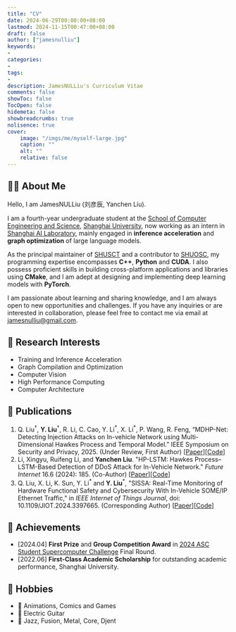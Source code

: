 ```yaml
---
title: "CV"
date: 2024-06-29T00:00:00+08:00
lastmod: 2024-11-15T00:47:00+08:00
draft: false
author: ["jamesnulliu"]
keywords:
-
categories:
-
tags:
-
description: JamesNULLiu's Curriculum Vitae
comments: false
showToc: false
TocOpen: false
hidemeta: false
showbreadcrumbs: true
nolisence: true
cover:
    image: "/imgs/me/myself-large.jpg"
    caption: ""
    alt: ""
    relative: false 
---
```


## 👨‍💻 About Me 

Hello, I am JamesNULLiu (刘彦辰, Yanchen Liu).

I am a fourth-year undergraduate student at the [School of Computer Engineering and Science](https://cs.shu.edu.cn/), [Shanghai University](https://www.shu.edu.cn/), now working as an intern in [Shanghai AI Laboratory](https://www.shlab.org.cn), mainly engaged in **inference acceleration** and **graph optimization** of large language models.

As the principal maintainer of [SHUSCT](https://github.com/SHUSCT) and a contributor to [SHUOSC](https://github.com/shuosc), my programming expertise encompasses **C++**, **Python** and **CUDA**. I also possess proficient skills in building cross-platform applications and libraries using **CMake**, and I am adept at designing and implementing deep learning models with **PyTorch**. 

I am passionate about learning and sharing knowledge, and I am always open to new opportunities and challenges. If you have any inquiries or are interested in collaboration, please feel free to contact me via email at jamesnulliu@gmail.com.

## 🔬 Research Interests

- Training and Inference Acceleration
- Graph Compilation and Optimization
- Computer Vision
- High Performance Computing
- Computer Architecture

## 📰 Publications

1. Q. Liu$^\dagger$, **Y. Liu**$^\dagger$, R. Li, C. Cao, Y. Li$^*$, X. Li$^*$, P. Wang, R. Feng, “MDHP-Net: Detecting Injection Attacks on In-vehicle Network using Multi-Dimensional Hawkes Process and Temporal Model.” IEEE Symposium on Security and Privacy, 2025. (Under Review, First Author) [[Paper](https://arxiv.org/abs/2411.10258)][[Code](https://arxiv.org/abs/2411.10258)]
2. Li, Xingyu, Ruifeng Li, and **Yanchen Liu**. "HP-LSTM: Hawkes Process–LSTM-Based Detection of DDoS Attack for In-Vehicle Network." *Future Internet* 16.6 (2024): 185. (Co-Author) [[Paper](https://www.mdpi.com/1999-5903/16/6/185)][[Code](https://github.com/jamesnulliu/HP-LSTM)]
3. Q. Liu, X. Li, K. Sun, Y. Li$^*$ and **Y. Liu**$^*$, "SISSA: Real-Time Monitoring of Hardware Functional Safety and Cybersecurity With In-Vehicle SOME/IP Ethernet Traffic," in *IEEE Internet of Things Journal*, doi: 10.1109/JIOT.2024.3397665. (Corresponding Author) [[Paper](https://ieeexplore.ieee.org/document/10521910)][[Code](https://github.com/jamesnulliu/SISSA)]

## 🎉 Achievements

- [2024.04] **First Prize** and **Group Competition Award** in [2024 ASC Student Supercomputer Challenge](http://www.asc-events.org/StudentChallenge/index.html#) Final Round.
- [2022.06] **First-Class Academic Scholarship** for outstanding academic performance, Shanghai University.

## 🤪 Hobbies

- 🧙 Animations, Comics and Games
- 🎸 Electric Guitar
- 🎼 Jazz, Fusion, Metal, Core, Djent